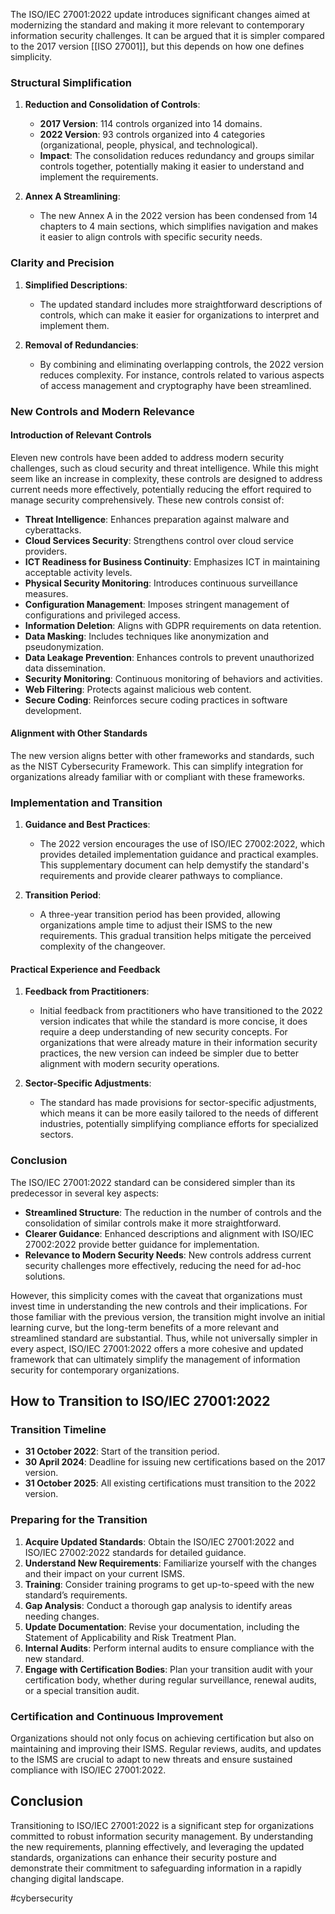 
The ISO/IEC 27001:2022 update introduces significant changes aimed at modernizing the standard and making it more relevant to contemporary information security challenges. It can be argued that it is simpler compared to the 2017 version [[ISO 27001]], but this depends on how one defines simplicity.

### Structural Simplification

1. **Reduction and Consolidation of Controls**:
   - **2017 Version**: 114 controls organized into 14 domains.
   - **2022 Version**: 93 controls organized into 4 categories (organizational, people, physical, and technological).
   - **Impact**: The consolidation reduces redundancy and groups similar controls together, potentially making it easier to understand and implement the requirements.

2. **Annex A Streamlining**:
   - The new Annex A in the 2022 version has been condensed from 14 chapters to 4 main sections, which simplifies navigation and makes it easier to align controls with specific security needs.

### Clarity and Precision

1. **Simplified Descriptions**:
   - The updated standard includes more straightforward descriptions of controls, which can make it easier for organizations to interpret and implement them.

2. **Removal of Redundancies**:
   - By combining and eliminating overlapping controls, the 2022 version reduces complexity. For instance, controls related to various aspects of access management and cryptography have been streamlined.

### New Controls and Modern Relevance

#### Introduction of Relevant Controls

Eleven new controls have been added to address modern security challenges, such as cloud security and threat intelligence. While this might seem like an increase in complexity, these controls are designed to address current needs more effectively, potentially reducing the effort required to manage security comprehensively. These new controls consist of:

- **Threat Intelligence**: Enhances preparation against malware and cyberattacks.
- **Cloud Services Security**: Strengthens control over cloud service providers.
- **ICT Readiness for Business Continuity**: Emphasizes ICT in maintaining acceptable activity levels.
- **Physical Security Monitoring**: Introduces continuous surveillance measures.
- **Configuration Management**: Imposes stringent management of configurations and privileged access.
- **Information Deletion**: Aligns with GDPR requirements on data retention.
- **Data Masking**: Includes techniques like anonymization and pseudonymization.
- **Data Leakage Prevention**: Enhances controls to prevent unauthorized data dissemination.
- **Security Monitoring**: Continuous monitoring of behaviors and activities.
- **Web Filtering**: Protects against malicious web content.
- **Secure Coding**: Reinforces secure coding practices in software development.

#### Alignment with Other Standards

The new version aligns better with other frameworks and standards, such as the NIST Cybersecurity Framework. This can simplify integration for organizations already familiar with or compliant with these frameworks.

### Implementation and Transition

1. **Guidance and Best Practices**:
   - The 2022 version encourages the use of ISO/IEC 27002:2022, which provides detailed implementation guidance and practical examples. This supplementary document can help demystify the standard's requirements and provide clearer pathways to compliance.

2. **Transition Period**:
   - A three-year transition period has been provided, allowing organizations ample time to adjust their ISMS to the new requirements. This gradual transition helps mitigate the perceived complexity of the changeover.

#### Practical Experience and Feedback

1. **Feedback from Practitioners**:
   - Initial feedback from practitioners who have transitioned to the 2022 version indicates that while the standard is more concise, it does require a deep understanding of new security concepts. For organizations that were already mature in their information security practices, the new version can indeed be simpler due to better alignment with modern security operations.

2. **Sector-Specific Adjustments**:
   - The standard has made provisions for sector-specific adjustments, which means it can be more easily tailored to the needs of different industries, potentially simplifying compliance efforts for specialized sectors.

### Conclusion

The ISO/IEC 27001:2022 standard can be considered simpler than its predecessor in several key aspects:

- **Streamlined Structure**: The reduction in the number of controls and the consolidation of similar controls make it more straightforward.
- **Clearer Guidance**: Enhanced descriptions and alignment with ISO/IEC 27002:2022 provide better guidance for implementation.
- **Relevance to Modern Security Needs**: New controls address current security challenges more effectively, reducing the need for ad-hoc solutions.

However, this simplicity comes with the caveat that organizations must invest time in understanding the new controls and their implications. For those familiar with the previous version, the transition might involve an initial learning curve, but the long-term benefits of a more relevant and streamlined standard are substantial. Thus, while not universally simpler in every aspect, ISO/IEC 27001:2022 offers a more cohesive and updated framework that can ultimately simplify the management of information security for contemporary organizations.

## How to Transition to ISO/IEC 27001:2022

### Transition Timeline

- **31 October 2022**: Start of the transition period.
- **30 April 2024**: Deadline for issuing new certifications based on the 2017 version.
- **31 October 2025**: All existing certifications must transition to the 2022 version.

### Preparing for the Transition

1. **Acquire Updated Standards**: Obtain the ISO/IEC 27001:2022 and ISO/IEC 27002:2022 standards for detailed guidance.
2. **Understand New Requirements**: Familiarize yourself with the changes and their impact on your current ISMS.
3. **Training**: Consider training programs to get up-to-speed with the new standard’s requirements.
4. **Gap Analysis**: Conduct a thorough gap analysis to identify areas needing changes.
5. **Update Documentation**: Revise your documentation, including the Statement of Applicability and Risk Treatment Plan.
6. **Internal Audits**: Perform internal audits to ensure compliance with the new standard.
7. **Engage with Certification Bodies**: Plan your transition audit with your certification body, whether during regular surveillance, renewal audits, or a special transition audit.

### Certification and Continuous Improvement

Organizations should not only focus on achieving certification but also on maintaining and improving their ISMS. Regular reviews, audits, and updates to the ISMS are crucial to adapt to new threats and ensure sustained compliance with ISO/IEC 27001:2022.

## Conclusion

Transitioning to ISO/IEC 27001:2022 is a significant step for organizations committed to robust information security management. By understanding the new requirements, planning effectively, and leveraging the updated standards, organizations can enhance their security posture and demonstrate their commitment to safeguarding information in a rapidly changing digital landscape.

<!-- Keywords -->
#cybersecurity
<!-- /Keywords -->

